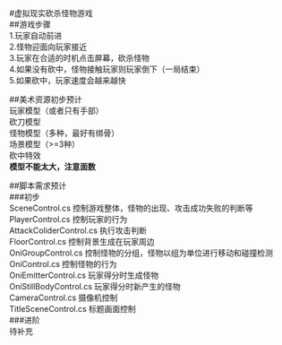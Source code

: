 #虚拟现实砍杀怪物游戏  
##游戏步骤  
1.玩家自动前进  
2.怪物迎面向玩家接近  
3.玩家在合适的时机点击屏幕，砍杀怪物  
4.如果没有砍中，怪物接触玩家则玩家倒下（一局结束）  
5.如果砍中，玩家速度会越来越快  
  
##美术资源初步预计  
玩家模型（或者只有手部）  
砍刀模型  
怪物模型（多种，最好有绑骨）  
场景模型（>=3种）  
砍中特效  
**模型不能太大，注意面数**  

##脚本需求预计  
###初步  
SceneControl.cs  控制游戏整体，怪物的出现、攻击成功失败的判断等  
PlayerControl.cs  控制玩家的行为  
AttackColiderControl.cs  执行攻击判断  
FloorControl.cs  控制背景生成在玩家周边  
OniGroupControl.cs  控制怪物的分组，怪物以组为单位进行移动和碰撞检测  
OniControl.cs  控制怪物的行为  
OniEmitterControl.cs  玩家得分时生成怪物  
OniStillBodyControl.cs  玩家得分时新产生的怪物  
CameraControl.cs  摄像机控制  
TitleSceneControl.cs 标题画面控制  
###进阶  
待补充  
